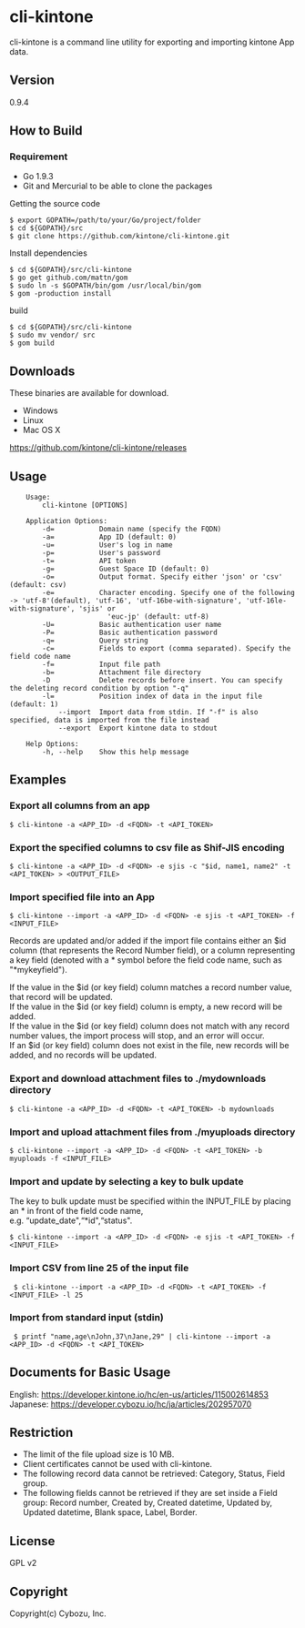 cli-kintone
==========

cli-kintone is a command line utility for exporting and importing kintone App data.

## Version

0.9.4

## How to Build

### Requirement

- Go 1.9.3
- Git and Mercurial to be able to clone the packages

Getting the source code

    $ export GOPATH=/path/to/your/Go/project/folder
    $ cd ${GOPATH}/src
    $ git clone https://github.com/kintone/cli-kintone.git

Install dependencies

    $ cd ${GOPATH}/src/cli-kintone
    $ go get github.com/mattn/gom
    $ sudo ln -s $GOPATH/bin/gom /usr/local/bin/gom
    $ gom -production install

build

    $ cd ${GOPATH}/src/cli-kintone
    $ sudo mv vendor/ src
    $ gom build

## Downloads

These binaries are available for download.

- Windows
- Linux
- Mac OS X

https://github.com/kintone/cli-kintone/releases

## Usage
```text
    Usage:
        cli-kintone [OPTIONS]

    Application Options:
        -d=           Domain name (specify the FQDN)
        -a=           App ID (default: 0)
        -u=           User's log in name
        -p=           User's password
        -t=           API token
        -g=           Guest Space ID (default: 0)
        -o=           Output format. Specify either 'json' or 'csv' (default: csv)
        -e=           Character encoding. Specify one of the following -> 'utf-8'(default), 'utf-16', 'utf-16be-with-signature', 'utf-16le-with-signature', 'sjis' or
                        'euc-jp' (default: utf-8)
        -U=           Basic authentication user name
        -P=           Basic authentication password
        -q=           Query string
        -c=           Fields to export (comma separated). Specify the field code name
        -f=           Input file path
        -b=           Attachment file directory
        -D            Delete records before insert. You can specify the deleting record condition by option "-q"
        -l=           Position index of data in the input file (default: 1)
            --import  Import data from stdin. If "-f" is also specified, data is imported from the file instead
            --export  Export kintone data to stdout

    Help Options:
        -h, --help    Show this help message
```
## Examples

### Export all columns from an app

    $ cli-kintone -a <APP_ID> -d <FQDN> -t <API_TOKEN>

### Export the specified columns to csv file as Shif-JIS encoding

    $ cli-kintone -a <APP_ID> -d <FQDN> -e sjis -c "$id, name1, name2" -t <API_TOKEN> > <OUTPUT_FILE>

### Import specified file into an App

    $ cli-kintone --import -a <APP_ID> -d <FQDN> -e sjis -t <API_TOKEN> -f <INPUT_FILE>

Records are updated and/or added if the import file contains either an $id column (that represents the Record Number field), or a column representing a key field (denoted with a * symbol before the field code name, such as "\*mykeyfield").  

If the value in the $id (or key field) column matches a record number value, that record will be updated.  
If the value in the $id (or key field) column is empty, a new record will be added.  
If the value in the $id (or key field) column does not match with any record number values, the import process will stop, and an error will occur.  
If an $id (or key field) column does not exist in the file, new records will be added, and no records will be updated.

### Export and download attachment files to ./mydownloads directory

    $ cli-kintone -a <APP_ID> -d <FQDN> -t <API_TOKEN> -b mydownloads

### Import and upload attachment files from ./myuploads directory

    $ cli-kintone --import -a <APP_ID> -d <FQDN> -t <API_TOKEN> -b myuploads -f <INPUT_FILE>

### Import and update by selecting a key to bulk update
The key to bulk update must be specified within the INPUT_FILE by placing an * in front of the field code name,  
e.g. “update_date",“*id",“status".

    $ cli-kintone --import -a <APP_ID> -d <FQDN> -e sjis -t <API_TOKEN> -f <INPUT_FILE>

### Import CSV from line 25 of the input file

     $ cli-kintone --import -a <APP_ID> -d <FQDN> -t <API_TOKEN> -f <INPUT_FILE> -l 25

### Import from standard input (stdin)

     $ printf "name,age\nJohn,37\nJane,29" | cli-kintone --import -a <APP_ID> -d <FQDN> -t <API_TOKEN>

## Documents for Basic Usage
English: https://developer.kintone.io/hc/en-us/articles/115002614853  
Japanese: https://developer.cybozu.io/hc/ja/articles/202957070

## Restriction
* The limit of the file upload size is 10 MB.
* Client certificates cannot be used with cli-kintone.
* The following record data cannot be retrieved: Category, Status, Field group.
* The following fields cannot be retrieved if they are set inside a Field group: Record number, Created by, Created datetime, Updated by, Updated datetime, Blank space, Label, Border.

## License

GPL v2

## Copyright

Copyright(c) Cybozu, Inc.
